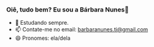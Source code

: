 ### Oiê, tudo bem? Eu sou a Bárbara Nunes👋


- 🌱 Estudando sempre.
- 📫 Contate-me no email: barbaranunes.ti@gmail.com
- 😄 Pronomes: ela/dela

